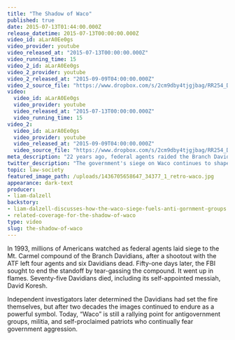 ```yaml
---
title: "The Shadow of Waco"
published: true
date: 2015-07-13T01:44:00.000Z
release_datetime: 2015-07-13T00:00:00.000Z
video_id: aLarA0Ee0gs
video_provider: youtube
video_released_at: "2015-07-13T00:00:00.000Z"
video_running_time: 15
video_2_id: aLarA0Ee0gs
video_2_provider: youtube
video_2_released_at: "2015-09-09T04:00:00.000Z"
video_2_source_file: "https://www.dropbox.com/s/2cm9dby4tjgjbag/RR254_DOC_MASTER_10_15_2015_WACO_RR_BRANDING-H264_1080p.mov?dl=1"
video:
  video_id: aLarA0Ee0gs
  video_provider: youtube
  video_released_at: "2015-07-13T00:00:00.000Z"
  video_running_time: 15
video_2:
  video_id: aLarA0Ee0gs
  video_provider: youtube
  video_released_at: "2015-09-09T04:00:00.000Z"
  video_source_file: "https://www.dropbox.com/s/2cm9dby4tjgjbag/RR254_DOC_MASTER_10_15_2015_WACO_RR_BRANDING-H264_1080p.mov?dl=1"
meta_description: "22 years ago, federal agents raided the Branch Davidian compound in Waco, Texas, and generated a legacy that continues to shape antigovernment groups today. "
twitter_description: "The government's siege on Waco continues to shape antigovernment groups today. "
topic: law-society
featured_image_path: /uploads/1436705658647_34377_1_retro-waco.jpg
appearance: dark-text
producer:
- liam-dalzell
backstory:
- liam-dalzell-discusses-how-the-waco-siege-fuels-anti-gornment-groups
- related-coverage-for-the-shadow-of-waco
type: video
slug: the-shadow-of-waco
---
```


In 1993, millions of Americans watched as federal agents laid siege to the Mt. Carmel compound of the Branch Davidians, after a shootout with the ATF left four agents and six Davidians dead. Fifty-one days later, the FBI sought to end the standoff by tear-gassing the compound. It went up in flames. Seventy-five Davidians died, including its self-appointed messiah, David Koresh.

Independent investigators later determined the Davidians had set the fire themselves, but after two decades the images continued to endure as a powerful symbol. Today, “Waco” is still a rallying point for antigovernment groups, militia, and self-proclaimed patriots who continually fear government aggression.

